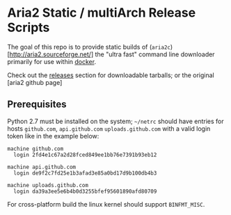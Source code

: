 Aria2 Static / multiArch Release Scripts 
========================================

The goal of this repo is to provide static builds of (`aria2c`)[http://aria2.sourceforge.net/] the "ultra fast" command
line downloader primarily for use within [docker](http://www.docker.io/).

Check out the [releases](https://github.com/zsoltm/aria2-static/releases) section for downloadable tarballs; or the
original [aria2 github page]

## Prerequisites

Python 2.7 must be installed on the system; `~/netrc` should have entries for hosts `github.com`, `api.github.com`
`uploads.github.com` with a valid login token like in the example below:

    machine github.com
      login 2fd4e1c67a2d28fced849ee1bb76e7391b93eb12
    
    machine api.github.com
      login de9f2c7fd25e1b3afad3e85a0bd17d9b100db4b3
    
    machine uploads.github.com
      login da39a3ee5e6b4b0d3255bfef95601890afd80709

For cross-platform build the linux kernel should support `BINFMT_MISC`.
